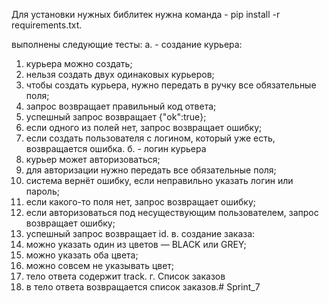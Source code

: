 Для установки нужных библитек нужна команда - pip install -r requirements.txt.

выполнены следующие тесты:
а. - создание курьера:
1. курьера можно создать;
2. нельзя создать двух одинаковых курьеров;
3. чтобы создать курьера, нужно передать в ручку все обязательные поля;
4. запрос возвращает правильный код ответа;
5. успешный запрос возвращает {"ok":true};
6. если одного из полей нет, запрос возвращает ошибку;
7. если создать пользователя с логином, который уже есть, возвращается ошибка.
б. - логин курьера
1. курьер может авторизоваться;
2. для авторизации нужно передать все обязательные поля;
3. система вернёт ошибку, если неправильно указать логин или пароль;
4. если какого-то поля нет, запрос возвращает ошибку;
5. если авторизоваться под несуществующим пользователем, запрос возвращает ошибку;
6. успешный запрос возвращает id.
в. создание заказа:
1. можно указать один из цветов — BLACK или GREY;
2. можно указать оба цвета;
3. можно совсем не указывать цвет;
4. тело ответа содержит track.
г. Список заказов
1. в тело ответа возвращается список заказов.#   S p r i n t _ 7  
 